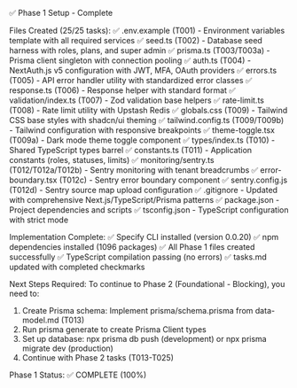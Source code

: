 ✅ Phase 1 Setup - Complete

Files Created (25/25 tasks):
✅ .env.example (T001) - Environment variables template with all required services
✅ seed.ts (T002) - Database seed harness with roles, plans, and super admin
✅ prisma.ts (T003/T003a) - Prisma client singleton with connection pooling
✅ auth.ts (T004) - NextAuth.js v5 configuration with JWT, MFA, OAuth providers
✅ errors.ts (T005) - API error handler utility with standardized error classes
✅ response.ts (T006) - Response helper with standard format
✅ validation/index.ts (T007) - Zod validation base helpers
✅ rate-limit.ts (T008) - Rate limit utility with Upstash Redis
✅ globals.css (T009) - Tailwind CSS base styles with shadcn/ui theming
✅ tailwind.config.ts (T009/T009b) - Tailwind configuration with responsive breakpoints
✅ theme-toggle.tsx (T009a) - Dark mode theme toggle component
✅ types/index.ts (T010) - Shared TypeScript types barrel
✅ constants.ts (T011) - Application constants (roles, statuses, limits)
✅ monitoring/sentry.ts (T012/T012a/T012b) - Sentry monitoring with tenant breadcrumbs
✅ error-boundary.tsx (T012c) - Sentry error boundary component
✅ sentry.config.js (T012d) - Sentry source map upload configuration
✅ .gitignore - Updated with comprehensive Next.js/TypeScript/Prisma patterns
✅ package.json - Project dependencies and scripts
✅ tsconfig.json - TypeScript configuration with strict mode

Implementation Complete:
✅ Specify CLI installed (version 0.0.20)
✅ npm dependencies installed (1096 packages)
✅ All Phase 1 files created successfully
✅ TypeScript compilation passing (no errors)
✅ tasks.md updated with completed checkmarks

Next Steps Required:
To continue to Phase 2 (Foundational - Blocking), you need to:

1. Create Prisma schema: Implement prisma/schema.prisma from data-model.md (T013)
2. Run prisma generate to create Prisma Client types
3. Set up database: npx prisma db push (development) or npx prisma migrate dev (production)
4. Continue with Phase 2 tasks (T013-T025)

Phase 1 Status: ✅ COMPLETE (100%)
